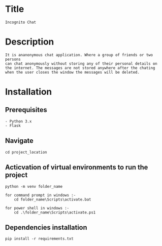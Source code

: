 # Title
    Incognito Chat

# Description
    It is ananonymous chat application. Where a group of friends or two persons 
    can chat anonymously without storing any of their personal details on the internet. The messages are not stored anywhere after the chating when the user closes the window the messages will be deleted.

# Installation

## Prerequisites
    - Python 3.x
    - Flask

## Navigate
    cd project_location

## Acticvation of virtual environments to run the project
    python -m venv folder_name

    for command prompt in windows :-
        cd folder_name\Scripts\activate.bat 
    
    for power shell in windows :-
        cd .\folder_name\Scripts\activate.ps1 

## Dependencies installation
    pip install -r requirements.txt
